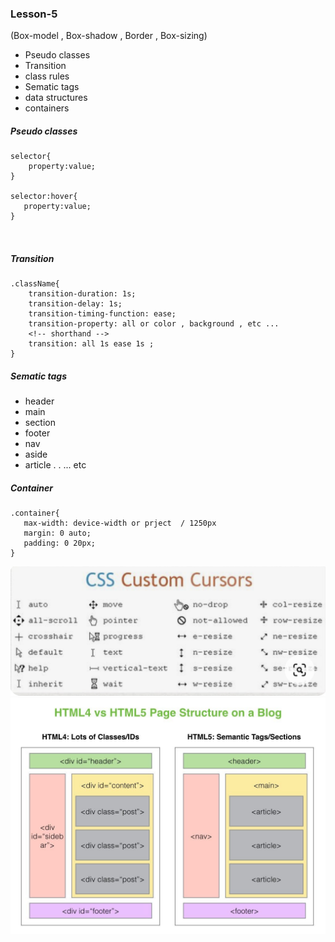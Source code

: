 ### Lesson-5

(Box-model , Box-shadow , Border , Box-sizing)

- Pseudo classes
- Transition
- class  rules
- Sematic tags
- data structures
- containers


 ##### Pseudo classes

```
selector{
    property:value;
}

selector:hover{
   property:value; 
}



```

##### Transition 


```
.className{
    transition-duration: 1s;
    transition-delay: 1s;
    transition-timing-function: ease;
    transition-property: all or color , background , etc ...
    <!-- shorthand -->
    transition: all 1s ease 1s ;
}
```

##### Sematic tags

- header
- main
- section
- footer
- nav 
- aside
- article
.
.
... etc




 ##### Container

 ```
.container{
    max-width: device-width or prject  / 1250px
    margin: 0 auto;
    padding: 0 20px;
}
 ```

![alt text](image.png)
![alt text](image-1.png)

